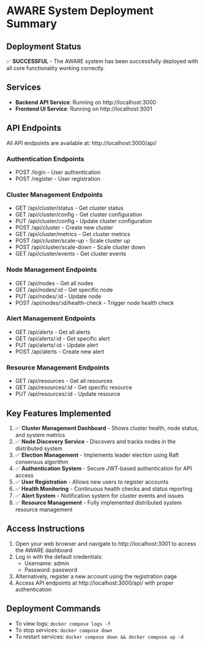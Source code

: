 # AWARE System Deployment Summary

## Deployment Status
✅ **SUCCESSFUL** - The AWARE system has been successfully deployed with all core functionality working correctly.

## Services
- **Backend API Service**: Running on http://localhost:3000
- **Frontend UI Service**: Running on http://localhost:3001

## API Endpoints
All API endpoints are available at: http://localhost:3000/api/

### Authentication Endpoints
- POST /login - User authentication
- POST /register - User registration

### Cluster Management Endpoints
- GET /api/cluster/status - Get cluster status
- GET /api/cluster/config - Get cluster configuration
- PUT /api/cluster/config - Update cluster configuration
- POST /api/cluster - Create new cluster
- GET /api/cluster/metrics - Get cluster metrics
- POST /api/cluster/scale-up - Scale cluster up
- POST /api/cluster/scale-down - Scale cluster down
- GET /api/cluster/events - Get cluster events

### Node Management Endpoints
- GET /api/nodes - Get all nodes
- GET /api/nodes/:id - Get specific node
- PUT /api/nodes/:id - Update node
- POST /api/nodes/:id/health-check - Trigger node health check

### Alert Management Endpoints
- GET /api/alerts - Get all alerts
- GET /api/alerts/:id - Get specific alert
- PUT /api/alerts/:id - Update alert
- POST /api/alerts - Create new alert

### Resource Management Endpoints
- GET /api/resources - Get all resources
- GET /api/resources/:id - Get specific resource
- PUT /api/resources/:id - Update resource

## Key Features Implemented
1. ✅ **Cluster Management Dashboard** - Shows cluster health, node status, and system metrics
2. ✅ **Node Discovery Service** - Discovers and tracks nodes in the distributed system
3. ✅ **Election Management** - Implements leader election using Raft consensus algorithm
4. ✅ **Authentication System** - Secure JWT-based authentication for API access
5. ✅ **User Registration** - Allows new users to register accounts
6. ✅ **Health Monitoring** - Continuous health checks and status reporting
7. ✅ **Alert System** - Notification system for cluster events and issues
8. ✅ **Resource Management** - Fully implemented distributed system resource management

## Access Instructions
1. Open your web browser and navigate to http://localhost:3001 to access the AWARE dashboard
2. Log in with the default credentials:
   - Username: admin
   - Password: password
3. Alternatively, register a new account using the registration page
4. Access API endpoints at http://localhost:3000/api/ with proper authentication

## Deployment Commands
- To view logs: `docker compose logs -f`
- To stop services: `docker compose down`
- To restart services: `docker compose down && docker compose up -d`